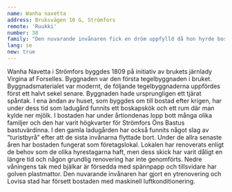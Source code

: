 ```yaml
---
name: Wanha navetta
address: Bruksvägen 10 G, Strömfors
remote: 'Ruukki'
number: 38
family: "Den nuvarande invånaren fick en dröm uppfylld då hon hyrde bostaden i ena ändan av ladugården av Lovisa stad 2015. Pia Mustonen hade besökt bruket om somrarna, hennes mamma är hemma från Abborrfors som hör till Strömfors.\nUnder besöken väcktes visionen om att någon gång få ett verksamhetsutrymme i bruket och särskilt väl kom hon ihåg bostaden i ändan av ladugården. I bostaden hade då ett företagarpar sin verksamhet. Då Mustonen besökte paret en gång bad hon dem genast ta kontakt om de hade för avsikt att avstå från utrymmet.\nEn dag några år senare ringde telefonen och drömmen blev sann, även om det blev några intressanta skeden däremellan.\nFörst hade Mustonen sitt wellnessföretag i utrymmet, men livet i Strömfors kändes så bra att hon hon hösten 2017 flyttade från Helsingfors med dottern Sofia för att bo permanent i bruket, och Wanha Navetta blev familjens hem. Till den nybildade familjen hör nu också brukets smed Paul Partanen och hans dotter Laura som under veckosluten bor i bostaden. Wellnessföretaget har flyttat till övrevåningen i traditionsbastun som finns i byggnaden bredvid."
lang: se
new: true
---
```

Wanha Navetta i Strömfors byggdes 1809 på initiativ av brukets järnlady Virgina af Forselles. Byggnaden var den första tegelbyggnaden i bruket. Byggnadsmaterialet var modernt, de följande tegelbyggnaderna uppfördes först ett halvt sekel senare. Byggnaden hade ursprungligen ett tjärat spåntak. I ena ändan av huset, som byggdes om till bostad efter krigen, har under dess tid som ladugård funnits ett boskapskök och ett rum där man kylde ner mjölk. I bostaden har under årtiondenas lopp bott många olika familjer och den har varit högkvarter för Strömfors Öns Bastus bastuvärdinna. I den gamla ladugården har också funnits något slag av ”turistbyrå” efter att de sista invånarna flyttade bort. Under de allra senaste åren har bostaden fungerat som företagslokal. Lokalen har renoverats enligt de behov som de olika hyrestagarna haft, men dess skick har varit dåligt en längre tid och någon grundlig renovering har inte genomförts. Nedre våningens tak med bjälkar är försedda med spännpapp och tillsvidare har golven plastmattor. Den nuvarande invånaren har gjort en ytrenovering och Lovisa stad har försett bostaden med maskinell luftkonditionering.
